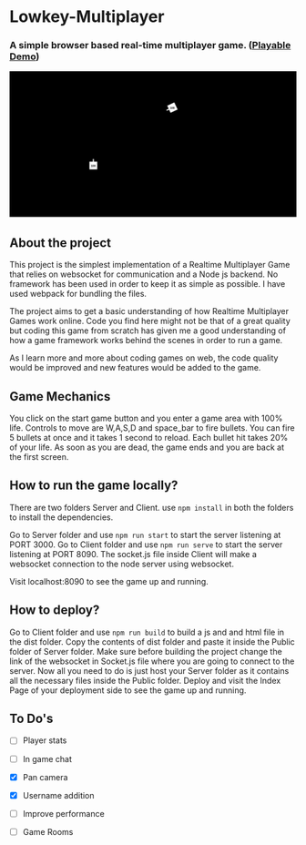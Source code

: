 # Lowkey-Multiplayer
### A simple browser based real-time multiplayer game. ([Playable Demo](https://lowkeymultiplayer.herokuapp.com))

![Alt text](game.gif?raw=true "Lowkey Multiplayer")

## About the project
This project is the simplest implementation of a Realtime Multiplayer Game that relies on websocket for communication and a Node js backend. No framework has been used in order to keep it as simple as possible. I have used webpack for bundling the files.

The project aims to get a basic understanding of how Realtime Multiplayer Games work online. Code you find here might not be that of a great quality but coding this game from scratch has given me a good understanding of how a game framework works behind the scenes in order to run a game.

As I learn more and more about coding games on web, the code quality would be improved and new features would be added to the game.

## Game Mechanics
You click on the start game button and you enter a game area with 100% life. Controls to move are W,A,S,D and space_bar to fire bullets. You can fire 5 bullets at once and it takes 1 second to reload. Each bullet hit takes 20% of your life. As soon as you are dead, the game ends and you are back at the first screen.
  
## How to run the game locally?
There are two folders Server and Client. 
use ```npm install``` in both the folders to install the dependencies.

Go to Server folder and use ```npm run start``` to start the server listening at PORT 3000.
Go to Client folder and use ```npm run serve``` to start the server listening at PORT 8090.
The socket.js file inside Client will make a websocket connection to the node server using websocket.

Visit localhost:8090 to see the game up and running.

## How to deploy?
Go to Client folder and use ```npm run build``` to build a js and and html file in the dist folder.
Copy the contents of dist folder and paste it inside the Public folder of Server folder.
Make sure before building the project change the link of the websocket in Socket.js file where you are going to connect to the server.
Now all you need to do is just host your Server folder as it contains all the necessary files inside the Public folder.
Deploy and visit the Index Page of your deployment side to see the game up and running.

## To Do's
- [ ] Player stats
- [ ] In game chat
- [x] Pan camera
- [x] Username addition
- [ ] Improve performance
- [ ] Game Rooms

